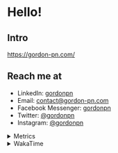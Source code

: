 # Hello!

## Intro

<https://gordon-pn.com/>

## Reach me at

- LinkedIn: [gordonpn](https://www.linkedin.com/in/gordonpn/)
- Email: [contact@gordon-pn.com](mailto:contact@gordon-pn.com)
- Facebook Messenger: [gordonpn](https://www.messenger.com/t/Gordonpn)
- Twitter: [@gordonpn](https://twitter.com/Gordonpn)
- Instagram: [@gordonpn](https://www.instagram.com/gordonpn/)

<details>
  <summary>Metrics</summary>

  <img align="center" src="https://github.com/gordonpn/gordonpn/blob/master/github-metrics.svg" alt="GitHub Metrics">

</details>

<details>
  <summary>WakaTime</summary>

  <!--START_SECTION:waka-->
📊 **This Week I Spent My Time On** 

```text
💬 Programming Languages: 
Other                    14 hrs 7 mins       ████████████████████████░   95.78 % 
Java                     30 mins             █░░░░░░░░░░░░░░░░░░░░░░░░   03.49 % 
Smithy                   4 mins              ░░░░░░░░░░░░░░░░░░░░░░░░░   00.47 % 
IDEA_MODULE              1 min               ░░░░░░░░░░░░░░░░░░░░░░░░░   00.14 % 
Markdown                 0 secs              ░░░░░░░░░░░░░░░░░░░░░░░░░   00.04 % 

🔥 Editors: 
Chrome                   7 hrs 42 mins       █████████████░░░░░░░░░░░░   52.25 % 
Slack                    2 hrs 32 mins       ████░░░░░░░░░░░░░░░░░░░░░   17.26 % 
Firefox                  1 hr 22 mins        ██░░░░░░░░░░░░░░░░░░░░░░░   09.27 % 
Messages                 56 mins             ██░░░░░░░░░░░░░░░░░░░░░░░   06.41 % 
MicrosoftOutlook         40 mins             █░░░░░░░░░░░░░░░░░░░░░░░░   04.57 % 
```


 Last Updated on 22/10/2025 10:28:22 UTC
<!--END_SECTION:waka-->
</details>

